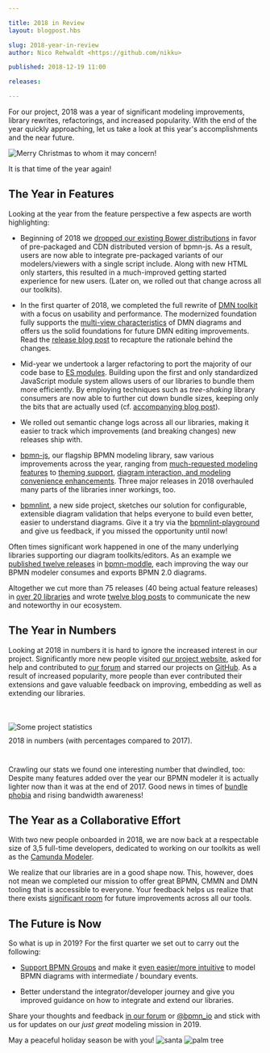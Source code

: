 ```yaml
---

title: 2018 in Review
layout: blogpost.hbs

slug: 2018-year-in-review
author: Nico Rehwaldt <https://github.com/nikku>

published: 2018-12-19 11:00

releases:

---
```



<p class="introduction">
  For our project, 2018 was a year of significant modeling improvements, library rewrites, refactorings, and increased popularity.
  With the end of the year quickly approaching, let us take a look at this year's accomplishments and the near future.
</p>

<!-- continue -->


<div class="figure condensed-size">
  <img src="{{ assets }}/attachments/blog/2018/014-christmas-tree.gif" alt="Merry Christmas to whom it may concern!" style="border-color: #489d1273">
  <p class="caption">
    It is that time of the year again!
  </p>
</div>


## The Year in Features

Looking at the year from the feature perspective a few aspects are worth highlighting:

* Beginning of 2018 we [dropped our existing Bower distributions](https://bpmn.io/blog/posts/2018-bpmn-js-0-27.html) in favor of pre-packaged and CDN distributed version of bpmn-js. As a result, users are now able to integrate pre-packaged variants of our modelers/viewers with a single script include. Along with new HTML only starters, this resulted in a much-improved getting started experience for new users. (Later on, we rolled out that change across all our toolkits).

* In the first quarter of 2018, we completed the full rewrite of [DMN toolkit](https://github.com/bpmn-io/dmn-js) with a focus on usability and performance. The modernized foundation fully supports the [multi-view characteristics](https://github.com/bpmn-io/dmn-js-examples/tree/master/modeler) of DMN diagrams and offers us the solid foundations for future DMN editing improvements. Read the [release blog post](https://bpmn.io/blog/posts/2018-dmn-js-4-0-0.html) to recapture the rationale behind the changes.

* Mid-year we undertook a larger refactoring to port the majority of our code base to [ES modules](http://exploringjs.com/es6/ch_modules.html#sec_basics-of-es6-modules). Building upon the first and only standardized JavaScript module system allows users of our libraries to bundle them more efficiently. By employing techniques such as _tree-shaking_ library consumers are now able to further cut down bundle sizes, keeping only the bits that are actually used (cf. [accompanying blog post](https://bpmn.io/blog/posts/2018-migrating-to-es-modules.html)).

* We rolled out semantic change logs across all our libraries, making it easier to track which improvements (and breaking changes) new releases ship with.

* [bpmn-js](https://github.com/bpmn-io/bpmn-js), our flagship BPMN modeling library, saw various improvements across the year, ranging from [much-requested modeling features](https://bpmn.io/blog/posts/2018-bpmn-js-2-0-0.html) to [theming support](https://bpmn.io/blog/posts/2018-bpmn-js-2-1-0.html), [diagram interaction, and modeling convenience enhancements](https://bpmn.io/blog/posts/2018-bpmn-js-0-26.html). Three major releases in 2018 overhauled many parts of the libraries inner workings, too.

* [bpmnlint](https://github.com/bpmn-io/bpmnlint), a new side project, sketches our solution for configurable, extensible diagram validation that helps everyone to build even better, easier to understand diagrams. Give it a try via the [bpmnlint-playground](https://github.com/bpmn-io/bpmnlint-playground) and give us feedback, if you missed the opportunity until now!

Often times significant work happened in one of the many underlying libraries supporting our diagram toolkits/editors. As an example we [published twelve releases](https://github.com/bpmn-io/bpmn-moddle/blob/master/CHANGELOG.md) in [bpmn-moddle](https://github.com/bpmn-io/bpmn-moddle), each improving the way our BPMN modeler consumes and exports BPMN 2.0 diagrams.

Altogether we cut more than 75 releases (40 being actual feature releases) in [over 20 libraries](https://github.com/bpmn-io) and wrote
[twelve blog posts](https://bpmn.io/blog/) to communicate the new and noteworthy in our ecosystem.



## The Year in Numbers

Looking at 2018 in numbers it is hard to ignore the increased interest in our project.
Significantly more new people visited [our project website](https://bpmn.io/), asked for help and contributed to [our forum](https://forum.bpmn.io/) and starred our projects on [GitHub](https://github.com/bpmn-io). As a result of increased popularity, more people than ever contributed their extensions and gave valuable feedback on improving, embedding as well as extending our libraries.

<div class="figure no-border condensed-size" style="margin: 50px 0 40px 0">
  <img src="{{ assets }}/attachments/blog/2018/014-stats.png" alt="Some project statistics">
  <p class="caption" style="margin-top: 10px">
    2018 in numbers (with percentages compared to 2017).
  </p>
</div>

Crawling our stats we found one interesting number that dwindled, too:
Despite many features added over the year our BPMN modeler it is actually lighter now than it was at the end of 2017. Good news in times of [bundle phobia](https://bundlephobia.com) and rising bandwidth awareness!


## The Year as a Collaborative Effort

With two new people onboarded in 2018, we are now back at a respectable size of 3,5 full-time developers, dedicated to working on our toolkits as well as the [Camunda Modeler](https://github.com/camunda/camunda-modeler).

We realize that our libraries are in a good shape now. This, however, does not mean we completed our mission to offer great BPMN, CMMN and DMN tooling that is accessible to everyone. Your feedback helps us realize that there exists [significant room](https://github.com/bpmn-io/bpmn-js/issues?q=is%3Aopen+is%3Aissue+label%3Aenhancement) for future improvements across all our tools.


## The Future is Now

So what is up in 2019? For the first quarter we set out to carry out the following:

* [Support BPMN Groups](https://github.com/bpmn-io/bpmn-js/issues/343) and make it [even easier/more intuitive](https://github.com/bpmn-io/bpmn-js/issues/478) to model BPMN diagrams with intermediate / boundary events.

* Better understand the integrator/developer journey and give you improved guidance on how to integrate and extend our libraries.

Share your thoughts and feedback [in our forum](https://forum.bpmn.io/) or [@bpmn_io](https://twitter.com/bpmn_io) and stick with us for updates on our _just great_ modeling mission in 2019.

May a peaceful holiday season be with you! <img class="emoji" src="https://twemoji.maxcdn.com/2/svg/1f385-1f3fe.svg" alt="santa" title="Ho!"> <img class="emoji" src="https://twemoji.maxcdn.com/2/svg/1f334.svg" alt="palm tree" title="Yo!">